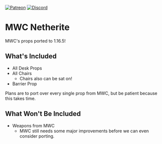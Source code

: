 [![Patreon](https://cdn.jsdelivr.net/npm/@intergrav/devins-badges@3/assets/cozy/donate/patreon-plural_vector.svg)](https://patreon.com/ModernWarfareCubed)
[![Discord](https://cdn.jsdelivr.net/npm/@intergrav/devins-badges@3/assets/cozy/social/discord-plural_vector.svg)](https://discord.gg/k5WPk93K7b)

# MWC Netherite
MWC's props ported to 1.16.5!

## What's Included
* All Desk Props
* All Chairs
  * Chairs also can be sat on!
* Barrier Prop

Plans are to port over every single prop from MWC, but be patient because this takes time.

## What Won't Be Included
* Weapons from MWC
  * MWC still needs some major improvements before we can even consider porting.
